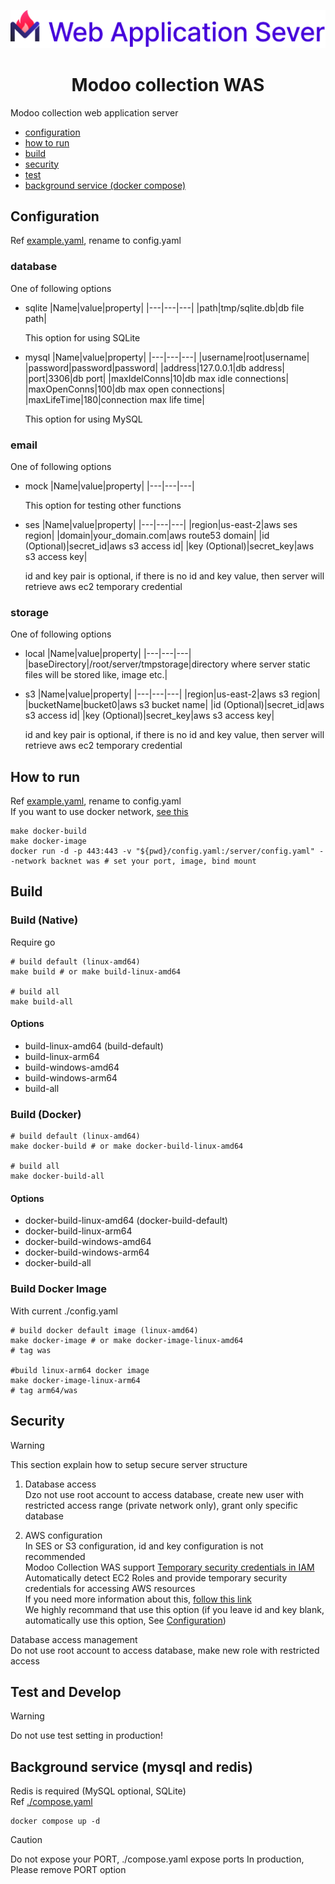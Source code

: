 ![was_image](./docs/was.png)

<div align="center">
<h1>Modoo collection WAS</h1>
</div>

Modoo collection web application server

- [configuration](#configuration)
- [how to run](#how-to-run)
- [build](#build)
- [security](#security)
- [test](#test-and-develop)
- [background service (docker compose)](#background-service-mysql-and-redis)

## Configuration

Ref [example.yaml](./example.yaml), rename to config.yaml

### database

One of following options

- sqlite
  |Name|value|property|
  |---|---|---|
  |path|tmp/sqlite.db|db file path|

  This option for using SQLite

- mysql
  |Name|value|property|
  |---|---|---|
  |username|root|username|
  |password|password|password|
  |address|127.0.0.1|db address|
  |port|3306|db port|
  |maxIdelConns|10|db max idle connections|
  |maxOpenConns|100|db max open connections|
  |maxLifeTime|180|connection max life time|

  This option for using MySQL

### email

One of following options

- mock
  |Name|value|property|
  |---|---|---|

  This option for testing other functions

- ses
  |Name|value|property|
  |---|---|---|
  |region|us-east-2|aws ses region|
  |domain|your_domain.com|aws route53 domain|
  |id (Optional)|secret_id|aws s3 access id|
  |key (Optional)|secret_key|aws s3 access key|

  id and key pair is optional, if there is no id and key value, then server will retrieve aws ec2 temporary credential

### storage

One of following options

- local
  |Name|value|property|
  |---|---|---|
  |baseDirectory|/root/server/tmpstorage|directory where server static files will be stored like, image etc.|

- s3
  |Name|value|property|
  |---|---|---|
  |region|us-east-2|aws s3 region|
  |bucketName|bucket0|aws s3 bucket name|
  |id (Optional)|secret_id|aws s3 access id|
  |key (Optional)|secret_key|aws s3 access key|

  id and key pair is optional, if there is no id and key value, then server will retrieve aws ec2 temporary credential

## How to run

Ref [example.yaml](./example.yaml), rename to config.yaml  
If you want to use docker network, [see this](https://docs.docker.com/network/)

```console
make docker-build
make docker-image
docker run -d -p 443:443 -v "${pwd}/config.yaml:/server/config.yaml" --network backnet was # set your port, image, bind mount
```

## Build

### Build (Native)

Require go

```console
# build default (linux-amd64)
make build # or make build-linux-amd64

# build all
make build-all
```

#### Options

- build-linux-amd64 (build-default)
- build-linux-arm64
- build-windows-amd64
- build-windows-arm64
- build-all

### Build (Docker)

```console
# build default (linux-amd64)
make docker-build # or make docker-build-linux-amd64

# build all
make docker-build-all
```

#### Options

- docker-build-linux-amd64 (docker-build-default)
- docker-build-linux-arm64
- docker-build-windows-amd64
- docker-build-windows-arm64
- docker-build-all

### Build Docker Image

With current ./config.yaml

```console
# build docker default image (linux-amd64)
make docker-image # or make docker-image-linux-amd64
# tag was

#build linux-arm64 docker image
make docker-image-linux-arm64
# tag arm64/was
```

## Security
> [!WARNING]
> This section explain how to setup secure server structure

1. Database access   
Dzo not use root account to access database, create new user with restricted access range (private network only), grant only specific database  

2. AWS configuration  
In SES or S3 configuration, id and key configuration is not recommended  
Modoo Collection WAS support [Temporary security credentials in IAM](https://docs.aws.amazon.com/IAM/latest/UserGuide/id_credentials_temp.html)  
Automatically detect EC2 Roles and provide temporary security credentials for accessing AWS resources  
If you need more information about this, [follow this link](https://docs.aws.amazon.com/IAM/latest/UserGuide/id_roles_use_switch-role-ec2.html)  
We highly recommand that use this option (if you leave id and key blank, automatically use this option, See [Configuration](#configuration))  

Database access management  
Do not use root account to access database, make new role with restricted access

## Test and Develop

> [!WARNING]
> Do not use test setting in production!

## Background service (mysql and redis)

Redis is required (MySQL optional, SQLite)  
Ref [./compose.yaml](./compose.yaml)

```console
docker compose up -d
```

> [!CAUTION]
> Do not expose your PORT, ./compose.yaml expose ports
> In production, Please remove PORT option